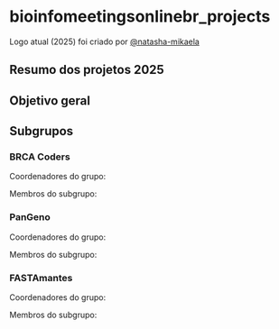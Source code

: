 # bioinfomeetingsonlinebr_projects

Logo atual (2025) foi criado por [@natasha-mikaela](https://github.com/natasha-mikaela)

## Resumo dos projetos 2025

## Objetivo geral



## Subgrupos

### BRCA Coders

Coordenadores do grupo: 

Membros do subgrupo:

### PanGeno

Coordenadores do grupo: 

Membros do subgrupo:

### FASTAmantes

Coordenadores do grupo: 

Membros do subgrupo:


